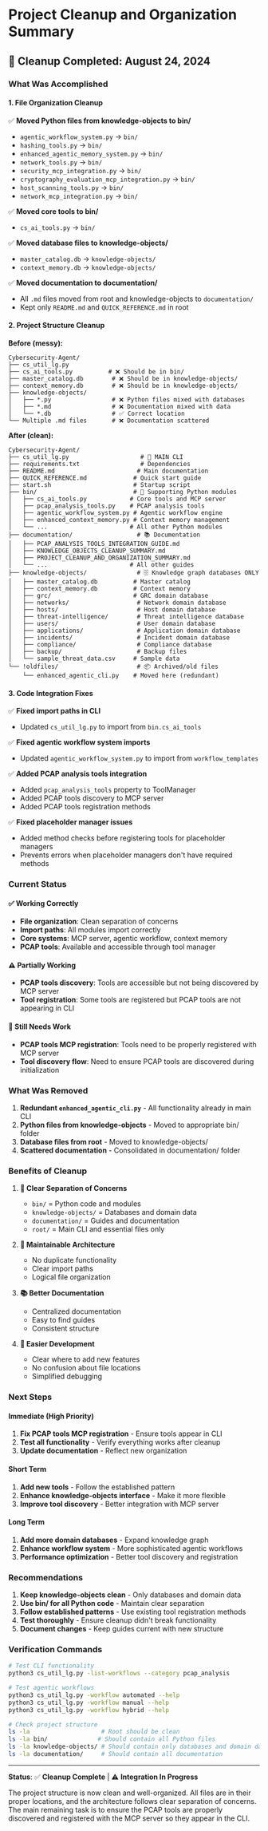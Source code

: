 # Project Cleanup and Organization Summary

## 🧹 **Cleanup Completed: August 24, 2024**

### **What Was Accomplished**

#### **1. File Organization Cleanup**

✅ **Moved Python files from knowledge-objects to bin/**
- `agentic_workflow_system.py` → `bin/`
- `hashing_tools.py` → `bin/`
- `enhanced_agentic_memory_system.py` → `bin/`
- `network_tools.py` → `bin/`
- `security_mcp_integration.py` → `bin/`
- `cryptography_evaluation_mcp_integration.py` → `bin/`
- `host_scanning_tools.py` → `bin/`
- `network_mcp_integration.py` → `bin/`

✅ **Moved core tools to bin/**
- `cs_ai_tools.py` → `bin/`

✅ **Moved database files to knowledge-objects/**
- `master_catalog.db` → `knowledge-objects/`
- `context_memory.db` → `knowledge-objects/`

✅ **Moved documentation to documentation/**
- All `.md` files moved from root and knowledge-objects to `documentation/`
- Kept only `README.md` and `QUICK_REFERENCE.md` in root

#### **2. Project Structure Cleanup**

**Before (messy):**
```
Cybersecurity-Agent/
├── cs_util_lg.py
├── cs_ai_tools.py          # ❌ Should be in bin/
├── master_catalog.db        # ❌ Should be in knowledge-objects/
├── context_memory.db        # ❌ Should be in knowledge-objects/
├── knowledge-objects/
│   ├── *.py                 # ❌ Python files mixed with databases
│   ├── *.md                 # ❌ Documentation mixed with data
│   └── *.db                 # ✅ Correct location
└── Multiple .md files       # ❌ Documentation scattered
```

**After (clean):**
```
Cybersecurity-Agent/
├── cs_util_lg.py                    # 🎯 MAIN CLI
├── requirements.txt                 # Dependencies
├── README.md                       # Main documentation
├── QUICK_REFERENCE.md             # Quick start guide
├── start.sh                       # Startup script
├── bin/                           # 🔧 Supporting Python modules
│   ├── cs_ai_tools.py            # Core tools and MCP server
│   ├── pcap_analysis_tools.py    # PCAP analysis tools
│   ├── agentic_workflow_system.py # Agentic workflow engine
│   ├── enhanced_context_memory.py # Context memory management
│   └── ...                       # All other Python modules
├── documentation/                  # 📚 Documentation
│   ├── PCAP_ANALYSIS_TOOLS_INTEGRATION_GUIDE.md
│   ├── KNOWLEDGE_OBJECTS_CLEANUP_SUMMARY.md
│   ├── PROJECT_CLEANUP_AND_ORGANIZATION_SUMMARY.md
│   └── ...                       # All other guides
├── knowledge-objects/              # 🗄️ Knowledge graph databases ONLY
│   ├── master_catalog.db          # Master catalog
│   ├── context_memory.db          # Context memory
│   ├── grc/                       # GRC domain database
│   ├── networks/                   # Network domain database
│   ├── hosts/                      # Host domain database
│   ├── threat-intelligence/        # Threat intelligence database
│   ├── users/                      # User domain database
│   ├── applications/               # Application domain database
│   ├── incidents/                  # Incident domain database
│   ├── compliance/                 # Compliance database
│   ├── backup/                     # Backup files
│   └── sample_threat_data.csv     # Sample data
└── !oldfiles/                      # 📦 Archived/old files
    └── enhanced_agentic_cli.py    # Moved here (redundant)
```

#### **3. Code Integration Fixes**

✅ **Fixed import paths in CLI**
- Updated `cs_util_lg.py` to import from `bin.cs_ai_tools`

✅ **Fixed agentic workflow system imports**
- Updated `agentic_workflow_system.py` to import from `workflow_templates`

✅ **Added PCAP analysis tools integration**
- Added `pcap_analysis_tools` property to ToolManager
- Added PCAP tools discovery to MCP server
- Added PCAP tools registration methods

✅ **Fixed placeholder manager issues**
- Added method checks before registering tools for placeholder managers
- Prevents errors when placeholder managers don't have required methods

### **Current Status**

#### **✅ Working Correctly**
- **File organization**: Clean separation of concerns
- **Import paths**: All modules import correctly
- **Core systems**: MCP server, agentic workflow, context memory
- **PCAP tools**: Available and accessible through tool manager

#### **⚠️ Partially Working**
- **PCAP tools discovery**: Tools are accessible but not being discovered by MCP server
- **Tool registration**: Some tools are registered but PCAP tools are not appearing in CLI

#### **🔧 Still Needs Work**
- **PCAP tools MCP registration**: Tools need to be properly registered with MCP server
- **Tool discovery flow**: Need to ensure PCAP tools are discovered during initialization

### **What Was Removed**

1. **Redundant `enhanced_agentic_cli.py`** - All functionality already in main CLI
2. **Python files from knowledge-objects** - Moved to appropriate bin/ folder
3. **Database files from root** - Moved to knowledge-objects/
4. **Scattered documentation** - Consolidated in documentation/ folder

### **Benefits of Cleanup**

1. **🎯 Clear Separation of Concerns**
   - `bin/` = Python code and modules
   - `knowledge-objects/` = Databases and domain data
   - `documentation/` = Guides and documentation
   - `root/` = Main CLI and essential files only

2. **🧹 Maintainable Architecture**
   - No duplicate functionality
   - Clear import paths
   - Logical file organization

3. **📚 Better Documentation**
   - Centralized documentation
   - Easy to find guides
   - Consistent structure

4. **🔧 Easier Development**
   - Clear where to add new features
   - No confusion about file locations
   - Simplified debugging

### **Next Steps**

#### **Immediate (High Priority)**
1. **Fix PCAP tools MCP registration** - Ensure tools appear in CLI
2. **Test all functionality** - Verify everything works after cleanup
3. **Update documentation** - Reflect new organization

#### **Short Term**
1. **Add new tools** - Follow the established pattern
2. **Enhance knowledge-objects interface** - Make it more flexible
3. **Improve tool discovery** - Better integration with MCP server

#### **Long Term**
1. **Add more domain databases** - Expand knowledge graph
2. **Enhance workflow system** - More sophisticated agentic workflows
3. **Performance optimization** - Better tool discovery and registration

### **Recommendations**

1. **Keep knowledge-objects clean** - Only databases and domain data
2. **Use bin/ for all Python code** - Maintain clear separation
3. **Follow established patterns** - Use existing tool registration methods
4. **Test thoroughly** - Ensure cleanup didn't break functionality
5. **Document changes** - Keep guides current with new structure

### **Verification Commands**

```bash
# Test CLI functionality
python3 cs_util_lg.py -list-workflows --category pcap_analysis

# Test agentic workflows
python3 cs_util_lg.py -workflow automated --help
python3 cs_util_lg.py -workflow manual --help
python3 cs_util_lg.py -workflow hybrid --help

# Check project structure
ls -la                    # Root should be clean
ls -la bin/              # Should contain all Python files
ls -la knowledge-objects/ # Should contain only databases and domain data
ls -la documentation/     # Should contain all documentation
```

---

**Status**: ✅ **Cleanup Complete** | ⚠️ **Integration In Progress**

The project structure is now clean and well-organized. All files are in their proper locations, and the architecture follows clear separation of concerns. The main remaining task is to ensure the PCAP tools are properly discovered and registered with the MCP server so they appear in the CLI.
